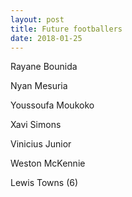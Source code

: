 ```yaml
---
layout: post
title: Future footballers
date: 2018-01-25
---
```


Rayane Bounida

Nyan Mesuria 

Youssoufa Moukoko

Xavi Simons

Vinicius Junior

Weston McKennie

Lewis Towns (6)